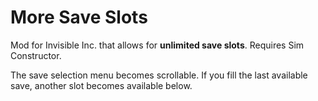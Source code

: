 # More Save Slots
Mod for Invisible Inc. that allows for **unlimited save slots**. Requires Sim Constructor.

The save selection menu becomes scrollable. If you fill the last available save, another slot becomes available below.
